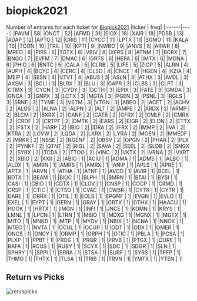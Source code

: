 # biopick2021

Number of entrants for each ticket for [Biopick2021](https://twitter.com/hashtag/Biopick2021)
|ticker | freq|
|:------|----:|
|PAVM   |   58|
|ONCT   |   52|
|AFMD   |   31|
|SIOX   |   18|
|XAIR   |   18|
|PDSB   |   13|
|ADAP   |   12|
|APTO   |   12|
|CRIS   |   11|
|CYCC   |   11|
|LPTX   |   11|
|SGMO   |   11|
|KALA   |   10|
|TCON   |   10|
|TRIL   |   10|
|KPTI   |    9|
|NWBO   |    9|
|ANVS   |    8|
|ARWR   |    8|
|MREO   |    8|
|PIRS   |    8|
|TGTX   |    8|
|VBIV   |    8|
|XERS   |    8|
|ATNM   |    7|
|BCRX   |    7|
|BNGO   |    7|
|EVFM   |    7|
|DMAC   |    6|
|GRTS   |    6|
|HEPA   |    6|
|IMTX   |    6|
|MDNA   |    6|
|PHIO   |    6|
|BNTC   |    5|
|CALA   |    5|
|CLRB   |    5|
|LIFE   |    5|
|ZIOP   |    5|
|ALRN   |    4|
|AUPH   |    4|
|BCYC   |    4|
|CERC   |    4|
|CLSD   |    4|
|CNCE   |    4|
|HGEN   |    4|
|KZIA   |    4|
|MEIP   |    4|
|SESN   |    4|
|VTVT   |    4|
|ABUS   |    3|
|ASLN   |    3|
|ATHX   |    3|
|AVDL   |    3|
|AXSM   |    3|
|BCLI   |    3|
|BLRX   |    3|
|BLU    |    3|
|CAPR   |    3|
|CLBS   |    3|
|CLPT   |    3|
|CTMX   |    3|
|CYCN   |    3|
|CYDY   |    3|
|DCTH   |    3|
|EPIX   |    3|
|FATE   |    3|
|GMDA   |    3|
|GNCA   |    3|
|GNPX   |    3|
|LCTX   |    3|
|MGTA   |    3|
|PGEN   |    3|
|PSNL   |    3|
|RGLS   |    3|
|SRNE   |    3|
|TYME   |    3|
|VSTM   |    3|
|VTGN   |    3|
|ABEO   |    2|
|ACET   |    2|
|ACHV   |    2|
|ALGS   |    2|
|ALNA   |    2|
|ALPN   |    2|
|ALT    |    2|
|AMPE   |    2|
|ARDX   |    2|
|ARMP   |    2|
|BLCM   |    2|
|BXRX   |    2|
|CANF   |    2|
|CATB   |    2|
|CFRX   |    2|
|CMLF   |    2|
|CMRX   |    2|
|CRDF   |    2|
|CRTPF  |    2|
|DMTK   |    2|
|EARS   |    2|
|EIGR   |    2|
|ELDN   |    2|
|ETTX   |    2|
|FSTX   |    2|
|HARP   |    2|
|IBIO   |    2|
|IDRA   |    2|
|IFRX   |    2|
|IMMP   |    2|
|IVA    |    2|
|KTRA   |    2|
|LGVW   |    2|
|LQDA   |    2|
|LXRX   |    2|
|LYRA   |    2|
|MGEN   |    2|
|MMEDF  |    2|
|MRKR   |    2|
|NBSE   |    2|
|NGENF  |    2|
|OBSV   |    2|
|OPGN   |    2|
|PHAR   |    2|
|PLX    |    2|
|PYNKF  |    2|
|QTNT   |    2|
|RIGL   |    2|
|SAVA   |    2|
|SEEL   |    2|
|SLDB   |    2|
|SNGX   |    2|
|SYBX   |    2|
|TCDA   |    2|
|TTOO   |    2|
|VINC   |    2|
|VKTX   |    2|
|VRNA   |    2|
|VXRT   |    2|
|XBIO   |    2|
|XXII   |    2|
|ABIO   |    1|
|ACIU   |    1|
|ADMA   |    1|
|ADMS   |    1|
|ALBO   |    1|
|ALDX   |    1|
|AMRN   |    1|
|AMRS   |    1|
|AMRX   |    1|
|ANIP   |    1|
|APLS   |    1|
|APRE   |    1|
|APTX   |    1|
|ARVN   |    1|
|ATHA   |    1|
|ATNF   |    1|
|AVCO   |    1|
|AVIR   |    1|
|BCEL   |    1|
|BDTX   |    1|
|BEAM   |    1|
|BIOC   |    1|
|BLPH   |    1|
|BMRN   |    1|
|BTAI   |    1|
|BYSI   |    1|
|CASI   |    1|
|CBIO   |    1|
|CDTX   |    1|
|CLOV   |    1|
|CNSP   |    1|
|COCP   |    1|
|CRMD   |    1|
|CRSP   |    1|
|CTIC   |    1|
|CTSO   |    1|
|CVAC   |    1|
|CWBR   |    1|
|CYTK   |    1|
|CYTR   |    1|
|DARE   |    1|
|DRRX   |    1|
|DTIL   |    1|
|EOLS   |    1|
|EPGNF  |    1|
|EVGN   |    1|
|EVLO   |    1|
|EXEL   |    1|
|EYPT   |    1|
|GERN   |    1|
|GRAY   |    1|
|GRTX   |    1|
|GTHX   |    1|
|HAACU  |    1|
|HOOK   |    1|
|HRTX   |    1|
|IMGN   |    1|
|INFI   |    1|
|JNCE   |    1|
|KDMN   |    1|
|KRYS   |    1|
|LMNL   |    1|
|LPCN   |    1|
|LTRN   |    1|
|MBIO   |    1|
|MDXG   |    1|
|MGNX   |    1|
|MGTX   |    1|
|MITO   |    1|
|MNKD   |    1|
|MTP    |    1|
|MYOV   |    1|
|NBIX   |    1|
|NCNA   |    1|
|NNOX   |    1|
|NTEC   |    1|
|NVTA   |    1|
|OCUL   |    1|
|OCUP   |    1|
|ODT    |    1|
|ODX    |    1|
|OMER   |    1|
|ONCS   |    1|
|ONCY   |    1|
|ORMP   |    1|
|ORPH   |    1|
|OTIC   |    1|
|PBLA   |    1|
|PCSA   |    1|
|PLXP   |    1|
|PPBT   |    1|
|PROG   |    1|
|PRQR   |    1|
|PRVB   |    1|
|PTGX   |    1|
|QURE   |    1|
|RAFA   |    1|
|RCUS   |    1|
|RUBY   |    1|
|SCYX   |    1|
|SDC    |    1|
|SDGR   |    1|
|SLN    |    1|
|SPHRY  |    1|
|SPPI   |    1|
|SRRA   |    1|
|STSA   |    1|
|SURF   |    1|
|SYRS   |    1|
|TFFP   |    1|
|THMO   |    1|
|THTX   |    1|
|TLSA   |    1|
|TRIB   |    1|
|TRVN   |    1|
|YMTX   |    1|
|YTEN   |    1|

## Return vs Picks

![retvspicks](blob/main/biopicks0225.png?raw=true)